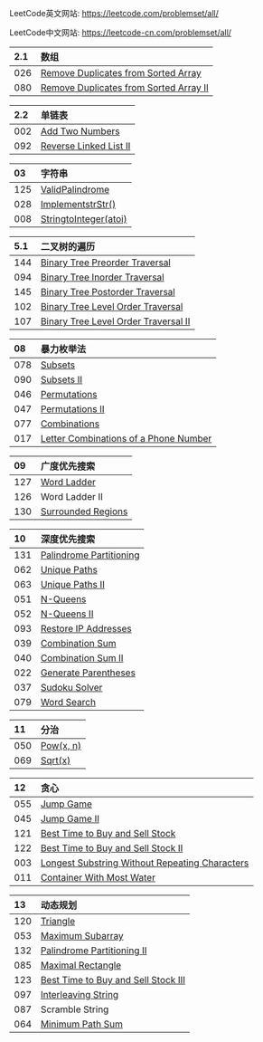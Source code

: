 LeetCode英文网站: https://leetcode.com/problemset/all/

LeetCode中文网站: https://leetcode-cn.com/problemset/all/



| 2.1  | 数组
| :------| :------
| 026	 | [Remove Duplicates from Sorted Array](https://github.com/taobaup/Algorithms/blob/master/LeetCode/026.Remove%20Duplicates%20from%20Sorted%20Array.md)    
| 080	 | [Remove Duplicates from Sorted Array II](https://github.com/taobaup/Algorithms/blob/master/LeetCode/080.Remove%20Duplicates%20from%20Sorted%20Array%20II.md)    


| 2.2  | 单链表
| :------| :------
| 002	 | [Add Two Numbers](https://github.com/taobaup/Algorithms/blob/master/LeetCode/002.Add%20Two%20Numbers.md)    
| 092	 | [Reverse Linked List II](https://github.com/taobaup/Algorithms/blob/master/LeetCode/092.Reverse%20Linked%20List%20II.md)    


| 03  | 字符串
| :------| :------
| 125  | [ValidPalindrome](https://github.com/taobaup/Algorithms/blob/master/LeetCode/125.Valid%20Palindrome.md) 
| 028  | [ImplementstrStr()](https://github.com/taobaup/Algorithms/blob/master/LeetCode/028.Implement%20strStr().md) 
| 008  | [StringtoInteger(atoi)](https://github.com/taobaup/Algorithms/blob/master/LeetCode/008.String%20to%20Integer%20(atoi).md) 


| 5.1 | 二叉树的遍历
| :------| :------
| 144	| [Binary Tree Preorder Traversal](https://github.com/taobaup/Algorithms/blob/master/LeetCode/144.Binary%20Tree%20Preorder%20Traversal.md)  
|	094	| [Binary Tree Inorder Traversal](https://github.com/taobaup/Algorithms/blob/master/LeetCode/094.Binary%20Tree%20Inorder%20Traversal.md)    
| 145	| [Binary Tree Postorder Traversal](https://github.com/taobaup/Algorithms/blob/master/LeetCode/145.Binary%20Tree%20Postorder%20Traversal.md)  
|	102	| [Binary Tree Level Order Traversal](https://github.com/taobaup/Algorithms/blob/master/LeetCode/102.Binary%20Tree%20Level%20Order%20Traversal.md)    
| 107	| [Binary Tree Level Order Traversal II](https://github.com/taobaup/Algorithms/blob/master/LeetCode/107.Binary%20Tree%20Level%20Order%20Traversal%20II.md)   


| 08  | 暴力枚举法
| :------| :------
| 078	| [Subsets](https://github.com/taobaup/Algorithms/blob/master/LeetCode/078.Subsets.md)  
| 090	| [Subsets II](https://github.com/taobaup/Algorithms/blob/master/LeetCode/090.Subsets%20II.md)   
| 046	| [Permutations](https://github.com/taobaup/Algorithms/blob/master/LeetCode/046.Permutations.md)   
| 047	| [Permutations II](https://github.com/taobaup/Algorithms/blob/master/LeetCode/047.Permutations%20II.md)    		
| 077	| [Combinations](https://github.com/taobaup/Algorithms/blob/master/LeetCode/077.Combinations.md)   
| 017	|  [Letter Combinations of a Phone Number](https://github.com/taobaup/Algorithms/blob/master/LeetCode/017.Letter%20Combinations%20of%20a%20Phone%20Number.md)

| 09  | 广度优先搜索
| :------| :------
| 127 |  [Word Ladder](https://github.com/taobaup/Algorithms/blob/master/LeetCode/127.Word%20Ladder.md)
| 126	|   Word Ladder II    
| 130 |  [Surrounded Regions](https://github.com/taobaup/Algorithms/blob/master/LeetCode/130.Surrounded%20Regions.md)


| 10  | 深度优先搜索
| :------| :------
| 131 |  [Palindrome Partitioning](https://github.com/taobaup/Algorithms/blob/master/LeetCode/131.Palindrome%20Partitioning.md)
| 062 |  [Unique Paths](https://github.com/taobaup/Algorithms/blob/master/LeetCode/062.Unique%20Paths.md)
| 063 |  [Unique Paths II](https://github.com/taobaup/Algorithms/blob/master/LeetCode/063.Unique%20Paths%20II.md)
| 051 |  [N-Queens](https://github.com/taobaup/Algorithms/blob/master/LeetCode/051.N-Queens.md)
| 052 |  [N-Queens II](https://github.com/taobaup/Algorithms/blob/master/LeetCode/052.N-Queens%20II.md)
| 093 |  [Restore IP Addresses](https://github.com/taobaup/Algorithms/blob/master/LeetCode/093.Restore%20IP%20Addresses.md)
| 039	|  [Combination Sum](https://github.com/taobaup/Algorithms/blob/master/LeetCode/039.Combination%20Sum.md)
| 040	|  [Combination Sum II](https://github.com/taobaup/Algorithms/blob/master/LeetCode/040.Combination%20Sum%20II.md)
| 022	|  [Generate Parentheses](https://github.com/taobaup/Algorithms/blob/master/LeetCode/022.Generate%20Parentheses.md)
| 037	|  [Sudoku Solver](https://github.com/taobaup/Algorithms/blob/master/LeetCode/037.Sudoku%20Solver.md)
| 079	|  [Word Search](https://github.com/taobaup/Algorithms/blob/master/LeetCode/079.Word%20Search.md)


| 11  | 分治
| :------| :------
| 050 |  [Pow(x, n)](https://github.com/taobaup/Algorithms/blob/master/LeetCode/050.Pow(x,%20n).md)
| 069	|  [Sqrt(x)](https://github.com/taobaup/Algorithms/blob/master/LeetCode/069.Sqrt(x).md)    


| 12  | 贪心
| :------| :------
| 055	|  [Jump Game](https://github.com/taobaup/Algorithms/blob/master/LeetCode/055.Jump%20Game.md)    
| 045	|  [Jump Game II](https://github.com/taobaup/Algorithms/blob/master/LeetCode/045.Jump%20Game%20II.md)   
| 121	|  [Best Time to Buy and Sell Stock](https://github.com/taobaup/Algorithms/blob/master/LeetCode/121.Best%20Time%20to%20Buy%20and%20Sell%20Stock.md)   
| 122	|  [Best Time to Buy and Sell Stock II](https://github.com/taobaup/Algorithms/blob/master/LeetCode/122.Best%20Time%20to%20Buy%20and%20Sell%20Stock%20II.md)    
| 003	|  [Longest Substring Without Repeating Characters](https://github.com/taobaup/Algorithms/blob/master/LeetCode/003.Longest%20Substring%20Without%20Repeating%20Characters.md)
| 011	|  [Container With Most Water](https://github.com/taobaup/Algorithms/blob/master/LeetCode/011.Container%20With%20Most%20Water.md)    


| 13  | 动态规划
| :------| :------
| 120	|  [Triangle](https://github.com/taobaup/Algorithms/blob/master/LeetCode/120.Triangle.md)
|	053	|  [Maximum Subarray](https://github.com/taobaup/Algorithms/blob/master/LeetCode/053.Maximum%20Subarray.md)    
| 132 |  [Palindrome Partitioning II](https://github.com/taobaup/Algorithms/blob/master/LeetCode/132.Palindrome%20Partitioning%20II.md)
|	085	|  [Maximal Rectangle](https://github.com/taobaup/Algorithms/blob/master/LeetCode/085.Maximal%20Rectangle.md)    
| 123	|  [Best Time to Buy and Sell Stock III](https://github.com/taobaup/Algorithms/blob/master/LeetCode/123.Best%20Time%20to%20Buy%20and%20Sell%20Stock%20III.md)    
| 097	|  [Interleaving String](https://github.com/taobaup/Algorithms/blob/master/LeetCode/097.Interleaving%20String.md)    
| 087	|   Scramble String    
| 064	|  [Minimum Path Sum](https://github.com/taobaup/Algorithms/blob/master/LeetCode/064.Minimum%20Path%20Sum.md)    
